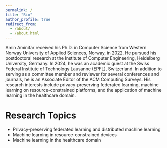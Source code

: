 ```yaml
---
permalink: /
title: "Bio"
author_profile: true
redirect_from: 
  - /about/
  - /about.html
---
```


<!--Amin Aminifar is a ZITI postdoctoral fellow at the Institute of Computer Engineering (ZITI), Heidelberg University, Germany. He received his Ph.D. degree in computer science from the Western Norway University of Applied Sciences, Bergen, Norway, in 2022.-->

<!--Amin Aminifar received his Ph.D. in Computer Science from Western Norway University of Applied Sciences, Norway, in 2022. He is currently a postdoctoral fellow at the Institute of Computer Engineering (ZITI), Heidelberg University, Germany. In 2024, he was an academic guest at the Swiss Federal Institute of Technology Lausanne (EPFL), Switzerland. In addition to serving as a committee member and reviewer for several conferences and journals, he is an Associate Editor of the ACM Computing Surveys. His research interests include privacy-preserving federated learning, machine learning on resource-constrained platforms, and the application of machine learning in the healthcare domain.-->

<div class="justified">
Amin Aminifar received his Ph.D. in Computer Science from Western Norway University of Applied Sciences, Norway, in 2022. He pursued his postdoctoral research at the Institute of Computer Engineering, Heidelberg University, Germany. In 2024, he was an academic guest at the Swiss Federal Institute of Technology Lausanne (EPFL), Switzerland. In addition to serving as a committee member and reviewer for several conferences and journals, he is an Associate Editor of the ACM Computing Surveys. His research interests include privacy-preserving federated learning, machine learning on resource-constrained platforms, and the application of machine learning in the healthcare domain.
</div>

Research Topics
======
* Privacy-preserving federated learning and distributed machine learning
* Machine learning in resource-constrained devices 
* Machine learning in the healthcare domain



